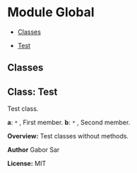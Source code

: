 
# Module Global



* [Classes](#classes)
 - [Test](#class-Test)






## Classes
## Class: Test
Test class.

**a**: `*` , First member.
**b**: `*` , Second member.


**Overview:** Test classes without methods.

 **Author** Gabor Sar

**License:** MIT 


